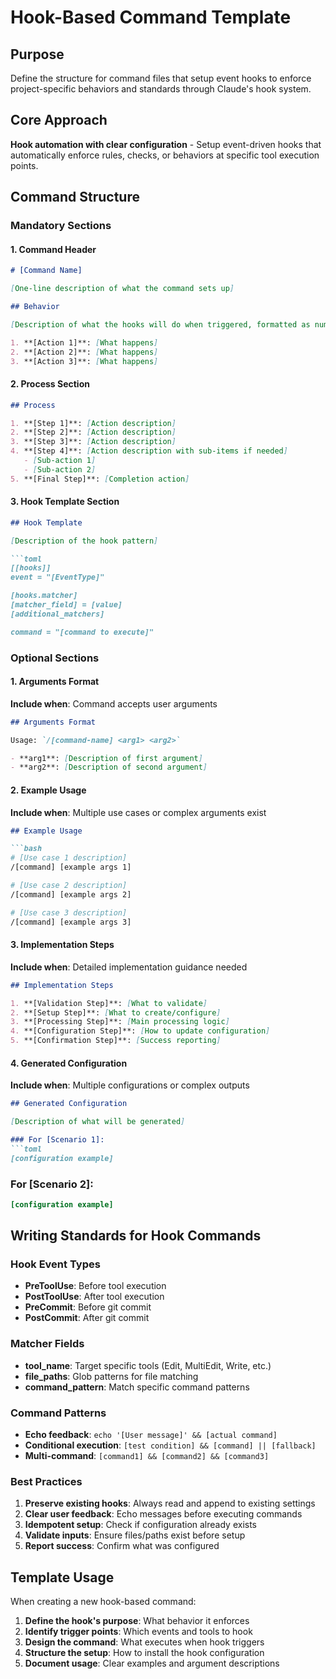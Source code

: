 # Hook-Based Command Template

## Purpose
Define the structure for command files that setup event hooks to enforce project-specific behaviors and standards through Claude's hook system.

## Core Approach
**Hook automation with clear configuration** - Setup event-driven hooks that automatically enforce rules, checks, or behaviors at specific tool execution points.

## Command Structure

### Mandatory Sections

#### 1. Command Header
```markdown
# [Command Name]

[One-line description of what the command sets up]

## Behavior

[Description of what the hooks will do when triggered, formatted as numbered list:]

1. **[Action 1]**: [What happens]
2. **[Action 2]**: [What happens]
3. **[Action 3]**: [What happens]
```

#### 2. Process Section
```markdown
## Process

1. **[Step 1]**: [Action description]
2. **[Step 2]**: [Action description]
3. **[Step 3]**: [Action description]
4. **[Step 4]**: [Action description with sub-items if needed]
   - [Sub-action 1]
   - [Sub-action 2]
5. **[Final Step]**: [Completion action]
```

#### 3. Hook Template Section
```markdown
## Hook Template

[Description of the hook pattern]

```toml
[[hooks]]
event = "[EventType]"

[hooks.matcher]
[matcher_field] = [value]
[additional_matchers]

command = "[command to execute]"
```

### Optional Sections

#### 1. Arguments Format
**Include when**: Command accepts user arguments
```markdown
## Arguments Format

Usage: `/[command-name] <arg1> <arg2>`

- **arg1**: [Description of first argument]
- **arg2**: [Description of second argument]
```

#### 2. Example Usage
**Include when**: Multiple use cases or complex arguments exist
```markdown
## Example Usage

```bash
# [Use case 1 description]
/[command] [example args 1]

# [Use case 2 description]
/[command] [example args 2]

# [Use case 3 description]
/[command] [example args 3]
```

#### 3. Implementation Steps
**Include when**: Detailed implementation guidance needed
```markdown
## Implementation Steps

1. **[Validation Step]**: [What to validate]
2. **[Setup Step]**: [What to create/configure]
3. **[Processing Step]**: [Main processing logic]
4. **[Configuration Step]**: [How to update configuration]
5. **[Confirmation Step]**: [Success reporting]
```

#### 4. Generated Configuration
**Include when**: Multiple configurations or complex outputs
```markdown
## Generated Configuration

[Description of what will be generated]

### For [Scenario 1]:
```toml
[configuration example]
```

### For [Scenario 2]:
```toml
[configuration example]
```

## Writing Standards for Hook Commands

### Hook Event Types
- **PreToolUse**: Before tool execution
- **PostToolUse**: After tool execution  
- **PreCommit**: Before git commit
- **PostCommit**: After git commit

### Matcher Fields
- **tool_name**: Target specific tools (Edit, MultiEdit, Write, etc.)
- **file_paths**: Glob patterns for file matching
- **command_pattern**: Match specific command patterns

### Command Patterns
- **Echo feedback**: `echo '[User message]' && [actual command]`
- **Conditional execution**: `[test condition] && [command] || [fallback]`
- **Multi-command**: `[command1] && [command2] && [command3]`

### Best Practices
1. **Preserve existing hooks**: Always read and append to existing settings
2. **Clear user feedback**: Echo messages before executing commands
3. **Idempotent setup**: Check if configuration already exists
4. **Validate inputs**: Ensure files/paths exist before setup
5. **Report success**: Confirm what was configured

## Template Usage

When creating a new hook-based command:

1. **Define the hook's purpose**: What behavior it enforces
2. **Identify trigger points**: Which events and tools to hook
3. **Design the command**: What executes when hook triggers
4. **Structure the setup**: How to install the hook configuration
5. **Document usage**: Clear examples and argument descriptions